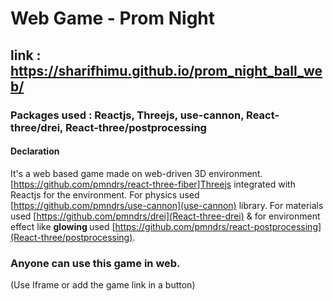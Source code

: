# Web Game - Prom Night

## link : https://sharifhimu.github.io/prom_night_ball_web/

### Packages used : Reactjs, Threejs, use-cannon, React-three/drei, React-three/postprocessing

#### Declaration
It's a web based game made on web-driven 3D environment. [https://github.com/pmndrs/react-three-fiber]Threejs integrated with Reactjs for the environment. For physics used [https://github.com/pmndrs/use-cannon](use-cannon) library. For materials used [https://github.com/pmndrs/drei](React-three-drei) & for environment effect like <strong> glowing </strong> used [https://github.com/pmndrs/react-postprocessing](React-three/postprocessing).

### Anyone can use this game in web. 
(Use Iframe or add the game link in a button)
